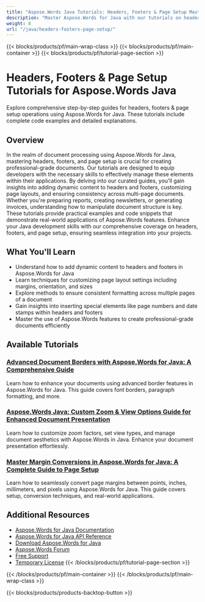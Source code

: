 ```yaml
---
title: "Aspose.Words Java Tutorials: Headers, Footers & Page Setup Mastery"
description: "Master Aspose.Words for Java with our tutorials on headers, footers, and page setup. Boost your document manipulation skills with step-by-step guidance."
weight: 8
url: "/java/headers-footers-page-setup/"
---
```


{{< blocks/products/pf/main-wrap-class >}}
{{< blocks/products/pf/main-container >}}
{{< blocks/products/pf/tutorial-page-section >}}

# Headers, Footers & Page Setup Tutorials for Aspose.Words Java

Explore comprehensive step-by-step guides for headers, footers & page setup operations using Aspose.Words for Java. These tutorials include complete code examples and detailed explanations.

## Overview

In the realm of document processing using Aspose.Words for Java, mastering headers, footers, and page setup is crucial for creating professional-grade documents. Our tutorials are designed to equip developers with the necessary skills to effectively manage these elements within their applications. By delving into our curated guides, you'll gain insights into adding dynamic content to headers and footers, customizing page layouts, and ensuring consistency across multi-page documents. Whether you're preparing reports, creating newsletters, or generating invoices, understanding how to manipulate document structure is key. These tutorials provide practical examples and code snippets that demonstrate real-world applications of Aspose.Words features. Enhance your Java development skills with our comprehensive coverage on headers, footers, and page setup, ensuring seamless integration into your projects.

## What You'll Learn

- Understand how to add dynamic content to headers and footers in Aspose.Words for Java
- Learn techniques for customizing page layout settings including margins, orientation, and sizes
- Explore methods to ensure consistent formatting across multiple pages of a document
- Gain insights into inserting special elements like page numbers and date stamps within headers and footers
- Master the use of Aspose.Words features to create professional-grade documents efficiently

## Available Tutorials

### [Advanced Document Borders with Aspose.Words for Java&#58; A Comprehensive Guide](./advanced-document-borders-aspose-words-java/)
Learn how to enhance your documents using advanced border features in Aspose.Words for Java. This guide covers font borders, paragraph formatting, and more.

### [Aspose.Words Java&#58; Custom Zoom & View Options Guide for Enhanced Document Presentation](./aspose-words-java-custom-zoom-options/)
Learn how to customize zoom factors, set view types, and manage document aesthetics with Aspose.Words in Java. Enhance your document presentation effortlessly.

### [Master Margin Conversions in Aspose.Words for Java&#58; A Complete Guide to Page Setup](./master-margin-conversions-aspose-words-java/)
Learn how to seamlessly convert page margins between points, inches, millimeters, and pixels using Aspose.Words for Java. This guide covers setup, conversion techniques, and real-world applications.

## Additional Resources

- [Aspose.Words for Java Documentation](https://reference.aspose.com/aspose.words/java/)
- [Aspose.Words for Java API Reference](https://reference.aspose.com/aspose.words/java/api/)
- [Download Aspose.Words for Java](https://releases.aspose.com/aspose.words/java/)
- [Aspose.Words Forum](https://forum.aspose.com/c/aspose.words)
- [Free Support](https://forum.aspose.com/)
- [Temporary License](https://purchase.aspose.com/temporary-license/)
{{< /blocks/products/pf/tutorial-page-section >}}

{{< /blocks/products/pf/main-container >}}
{{< /blocks/products/pf/main-wrap-class >}}

{{< blocks/products/products-backtop-button >}}
